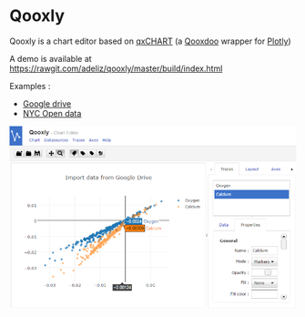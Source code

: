 # Qooxly

Qooxly is a chart editor based on [qxCHART](https://github.com/adeliz/qxchart) (a [Qooxdoo](http://qooxdoo.org/) wrapper for [Plotly](https://plot.ly/javascript/))

A demo is available at https://rawgit.com/adeliz/qooxly/master/build/index.html

Examples :
* [Google drive](https://rawgit.com/adeliz/qooxly/master/build/index.html?url=https://gist.githubusercontent.com/adeliz/e0f01adf89b8ea75b15df8629c125c3c/raw/ceb1349bd982c651c26aaade068fb7daf031dff6/gdrive.json)
* [NYC Open data](https://rawgit.com/adeliz/qooxly/master/build/index.html?url=https://gist.githubusercontent.com/adeliz/e0f01adf89b8ea75b15df8629c125c3c/raw/nyc_opendata.json)

![Qooxly](screenshot.png)